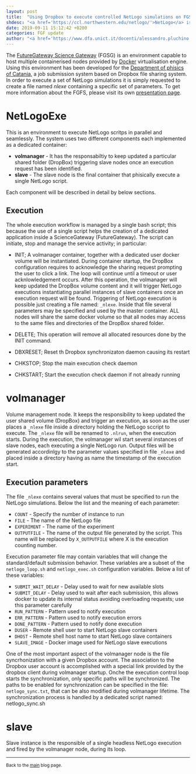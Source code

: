 ```yaml
---
layout: post
title:  "Using Dropbox to execute controlled NetLogo simulations on FGSG"
shdesc: "<a href='https://ccl.northwestern.edu/netlogo/'>NetLogo</a> is a multi-agent programmable modeling environment. A job submission model has been installed using the  <a href='https://fgsg.ct.infn.it'>FGSG</a> environment."
date: 2019-09-11 15:12:42 +0200
categories: FGF update
author: "<a href='https://www.dfa.unict.it/docenti/alessandro.pluchino'>Alessandro Pluchino</a>, Riccardo Bruno"
---
```


The [FutureGateway Science Gateway][FGSG] (FGSG) is an environment capable to host multiple containerised nodes provided by [Docker][DOCKER] virtualisation engine. Using this environment has been developed for the [Department of phisics of Catania][DFA], a job submission system based on Dropbox file sharing system. In order to execute a set of NetLogo simulations it is simply requested to create a file named _nlexe_ containing a specific set of parameters.
To get more information about the FGFS, please visit its own [presentation page](/fgf/update/2019/09/11/fgsg.html).

# NetLogoExe
This is an environment to execute NetLogo scritps in parallel and seamlessly.
The system uses two different components each implemented as a dedicated container:

* **volmanager** - It has the responsabiltiy to keep updated a particular shared folder (DropBox) triggering slave nodes once an execution request has been identified.
* **slave** - The slave node is the final container that phisically execute a single NetLogo script.

Each component will be described in detail by below sections.

## Execution
The whole execution workflow is managed by a single bash script; this because the use of a single script helps the creation of a dedicated application inside a ScienceGateway (FutureGateway). The script can initiate, stop and manage the service activity; in particular:

* INIT; A volmanager container, together with a dedicated user docker volume will be instantiated. During container startup, the DropBox configuration requires to acknowledge the sharing request prompting the user to click a link. The loop will continue until a timeout or user acknlowledgement occurs. After this operation, the volmanager will keep updated the DropBox volume content and it will trigger NetLogo executions instantiating parallel instances of slave containers once an execution request will be found. Triggering of NetLogo execution is possible just creating a file named: `_nlexe`. Inside that file several parameters may be specified and used by the master container. ALL nodes will share the same docker volume so that all nodes may access to the same files and directories of the DropBox shared folder.

* DELETE; This operation will remove all allocated resources done by the INIT command.

* DBXRESET; Reset th Dropbox synchronizaton daemon causing its restart

* CHKSTOP; Stop the main execution check daemon

* CHKSTART; Start the execution check daemon if not already running

# volmanager
Volume management node. It keeps the responsibility to keep updated the user shared volume (DropBox) and trigger an execution, as soon as the user places a `_nlexe` file inside a directory holding the NetLogo sccript to execute. The `_nlexe` file will be renamed to `.nlrun`, when the execution starts. During the execution, the volmanager wil start several instances of slave nodes, each executing a single NetLogo run. Output files will be generated accordinlgy to the parameter values specified in file `_nlexe` and placed inside a directory having as name the timestamp of the execution start.

## Execution parameters
The file `_nlexe` contains several values that must be specified to run the NetLogo simulations. Below the list and the meaning of each parameter:

* `COUNT` - Specify the number of instance to run
* `FILE` - The name of the NetLogo file
* `EXPERIMENT` - The name of the experiment
* `OUTPUTFILE` - The name of the output file generated by the script. This name will be replaced by `X_OUTPUTFILE` where X is the execution counting number.

Execution parameter file may contain variables that will change the standard/default submission behavior. These variables are a subset of the `netlogo_loop.sh` and `netlogo_exec.sh` configuration variables.
Below a list of these variables:

* `SUBMIT_WAIT_DELAY` - Delay used to wait for new available slots
* `SUBMIT_DELAY` - Delay used to wait after each submission, this allows docker to update its internal status avoiding overloading requests; use this parameter carefully
* `RUN_PATTERN` - Pattern used to notify execution
* `ERR_PATTERN` - Pattern used to notify execution errors
* `DONE_PATTERN` - Pattern used to notify done execution
* `DUSER` - Remote shell user to start NetLogo slave containers
* `DHOST` - Remote shell host name to start NetLogo slave containers
* `SLAVE_IMAGE` - Docker image used for NetLogo slave executions

One of the most important aspect of the volmanager node is the file syncrhonization with a given Dropbox account. The association to the Dropbox user account is accomplished with a special link provided by the dropbox client during volmanager startup. Onche the execution control loop starts the synchronization, only specific paths will be synchronized. The paths to be enabled for synchronization can be specified in the file: `netlogo_sync.txt`,  that can be also modified during volmanager lifetime. The synchronization process is handled by a dedicated script named: netlogo_sync.sh

# slave
Slave instance is the responsible of a single headless NetLogo execution and fired by the volmanager node, during its loop.

<hr>
<p><small>Back to the <a href="/blog/">main</a> blog page.</small></p>

[FGF]: https://github.com/FutureGatewayFramework
[FGSG]: https://fgsg.ct.infn.it
[DOCKER]: https://www.docker.com
[DFA]: https://www.dfa.unict.it
